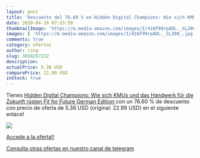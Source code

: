 ```yaml
---
layout: post
title: 'Descuento del 76.60 % en Hidden Digital Champions: Wie sich KMUs '
date: 2020-04-16 07:23:50
thumbnailImage: 'https://m.media-amazon.com/images/I/416F99rpADL._SL200_.jpg'
images: [ 'https://m.media-amazon.com/images/I/416F99rpADL._SL200_.jpg' ]
comments: true
category: ofertas
author: ring
slug: 3658267232
description:
actualPrice: 5.38 USD
comparePrice: 22.99 USD
inStock: true
---
```


Tienes [Hidden Digital Champions: Wie sich KMUs und das Handwerk für die Zukunft rüsten  Fit for Future   German Edition ](https://www.amazon.com/dp/3658267232/?tag=redken08-20) con un 76.60 % de descuento con precio de oferta de 5.38 USD (original: 22.99 USD) en el siguiente enlace!

[![](https://m.media-amazon.com/images/I/416F99rpADL._SL200_.jpg)](https://www.amazon.com/dp/3658267232/?tag=redken08-20)

[Accede a la oferta!!](https://www.amazon.com/dp/3658267232/?tag=redken08-20)

[Consulta otras ofertas en nuestro canal de telegram](https://t.me/s/ofertas25)
